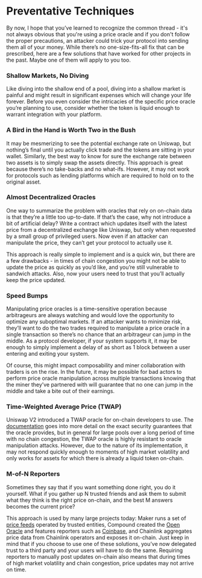 # Preventative Techniques

By now, I hope that you’ve learned to recognize the common thread - it's not always obvious that you're using a price oracle and if you don't follow the proper precautions, an attacker could trick your protocol into sending them all of your money. While there’s no one-size-fits-all fix that can be prescribed, here are a few solutions that have worked for other projects in the past. Maybe one of them will apply to you too.

### Shallow Markets, No Diving <a id="shallow-markets-no-diving"></a>

Like diving into the shallow end of a pool, diving into a shallow market is painful and might result in significant expenses which will change your life forever. Before you even consider the intricacies of the specific price oracle you’re planning to use, consider whether the token is liquid enough to warrant integration with your platform.

### A Bird in the Hand is Worth Two in the Bush <a id="a-bird-in-the-hand-is-worth-two-in-the-bush"></a>

It may be mesmerizing to see the potential exchange rate on Uniswap, but nothing’s final until you actually click trade and the tokens are sitting in your wallet. Similarly, the best way to know for sure the exchange rate between two assets is to simply swap the assets directly. This approach is great because there’s no take-backs and no what-ifs. However, it may not work for protocols such as lending platforms which are required to hold on to the original asset.

### Almost Decentralized Oracles <a id="almost-decentralized-oracles"></a>

One way to summarize the problem with oracles that rely on on-chain data is that they’re a little too up-to-date. If that’s the case, why not introduce a bit of artificial delay? Write a contract which updates itself with the latest price from a decentralized exchange like Uniswap, but only when requested by a small group of privileged users. Now even if an attacker can manipulate the price, they can’t get your protocol to actually use it.

This approach is really simple to implement and is a quick win, but there are a few drawbacks - in times of chain congestion you might not be able to update the price as quickly as you’d like, and you’re still vulnerable to sandwich attacks. Also, now your users need to trust that you’ll actually keep the price updated.

### Speed Bumps <a id="speed-bumps"></a>

Manipulating price oracles is a time-sensitive operation because arbitrageurs are always watching and would love the opportunity to optimize any suboptimal markets. If an attacker wants to minimize risk, they’ll want to do the two trades required to manipulate a price oracle in a single transaction so there’s no chance that an arbitrageur can jump in the middle. As a protocol developer, if your system supports it, it may be enough to simply implement a delay of as short as 1 block between a user entering and exiting your system.

Of course, this might impact composability and miner collaboration with traders is on the rise. In the future, it may be possible for bad actors to perform price oracle manipulation across multiple transactions knowing that the miner they’ve partnered with will guarantee that no one can jump in the middle and take a bite out of their earnings.

### Time-Weighted Average Price \(TWAP\) <a id="time-weighted-average-price-twap-"></a>

Uniswap V2 introduced a TWAP oracle for on-chain developers to use. The [documentation](https://uniswap.org/docs/v2/core-concepts/oracles/) goes into more detail on the exact security guarantees that the oracle provides, but in general for large pools over a long period of time with no chain congestion, the TWAP oracle is highly resistant to oracle manipulation attacks. However, due to the nature of its implementation, it may not respond quickly enough to moments of high market volatility and only works for assets for which there is already a liquid token on-chain.

### M-of-N Reporters <a id="m-of-n-reporters"></a>

Sometimes they say that if you want something done right, you do it yourself. What if you gather up N trusted friends and ask them to submit what they think is the right price on-chain, and the best M answers becomes the current price?

This approach is used by many large projects today: Maker runs a set of [price feeds](https://developer.makerdao.com/feeds/) operated by trusted entities, Compound created the [Open Oracle](https://medium.com/compound-finance/announcing-compound-open-oracle-development-cff36f06aad3) and features reporters such as [Coinbase](https://blog.coinbase.com/introducing-the-coinbase-price-oracle-6d1ee22c7068), and Chainlink aggregates price data from Chainlink operators and exposes it on-chain. Just keep in mind that if you choose to use one of these solutions, you’ve now delegated trust to a third party and your users will have to do the same. Requiring reporters to manually post updates on-chain also means that during times of high market volatility and chain congestion, price updates may not arrive on time.

